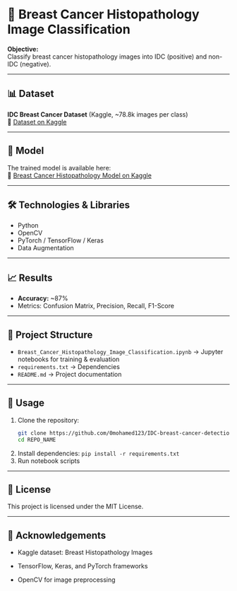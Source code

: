 # 🧬 Breast Cancer Histopathology Image Classification

**Objective:**  
Classify breast cancer histopathology images into IDC (positive) and non-IDC (negative).

---

## 📊 Dataset
**IDC Breast Cancer Dataset** (Kaggle, ~78.8k images per class)  
🔗 [Dataset on Kaggle](https://www.kaggle.com/datasets/alaminbhuyan/breast-histopathology-images)

---

## 🤖 Model
The trained model is available here:  
🔗 [Breast Cancer Histopathology Model on Kaggle](https://www.kaggle.com/models/mohamedkasm/breast-cancer-histopathology)

---

## 🛠️ Technologies & Libraries
- Python  
- OpenCV  
- PyTorch / TensorFlow / Keras  
- Data Augmentation  

---

## 📈 Results
- **Accuracy:** ~87%  
- Metrics: Confusion Matrix, Precision, Recall, F1-Score  

---

## 📂 Project Structure
- `Breast_Cancer_Histopathology_Image_Classification.ipynb` → Jupyter notebooks for training & evaluation
- `requirements.txt` → Dependencies
- `README.md` → Project documentation

---

## 🚀 Usage
1. Clone the repository:
   ```bash
   git clone https://github.com/0mohamed123/IDC-breast-cancer-detection.git
   cd REPO_NAME
   ```
2. Install dependencies: `pip install -r requirements.txt`
3. Run notebook scripts

---

## 📜 License

This project is licensed under the MIT License.

---

## 🙌 Acknowledgements

- Kaggle dataset: Breast Histopathology Images

- TensorFlow, Keras, and PyTorch frameworks

- OpenCV for image preprocessing
